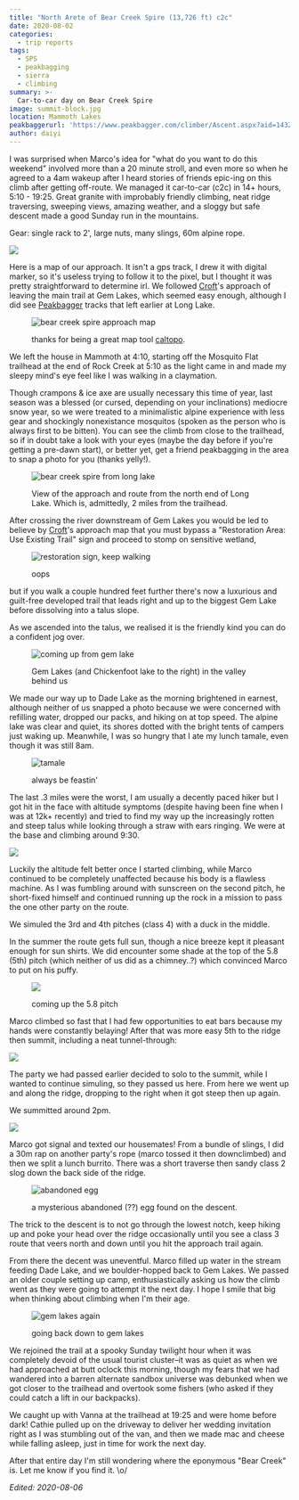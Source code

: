 ```yaml
---
title: "North Arete of Bear Creek Spire (13,726 ft) c2c"
date: 2020-08-02
categories:
  - trip reports
tags:
  - SPS
  - peakbagging
  - sierra
  - climbing
summary: >-
  Car-to-car day on Bear Creek Spire
image: summit-block.jpg
location: Mammoth Lakes
peakbaggerurl: 'https://www.peakbagger.com/climber/Ascent.aspx?aid=1432320'
author: daiyi
---
```



I was surprised when Marco's idea for "what do you want to do this weekend" involved more than a 20 minute stroll, and even more so when he agreed to a 4am wakeup after I heard stories of friends epic-ing on this climb after getting off-route. We managed it car-to-car (c2c) in 14+ hours, 5:10 - 19:25. Great granite with improbably friendly climbing, neat ridge traversing, sweeping views, amazing weather, and a sloggy but safe descent made a good Sunday run in the mountains.

Gear: single rack to 2', large nuts, many slings, 60m alpine rope.

![](ridge-simul.jpg)

Here is a map of our approach. It isn't a gps track, I drew it with digital marker, so it's useless trying to follow it to the pixel, but I thought it was pretty straightforward to determine irl. We followed [Croft](http://maximuspress.com/shop/proddetail.php?prod=GGA)'s approach of leaving the main trail at Gem Lakes, which seemed easy enough, although I did see [Peakbagger](https://www.peakbagger.com/peak.aspx?pid=2669) tracks that left earlier at Long Lake.

<div class="photo-small">
<figure>

![bear creek spire approach map](bear-creek-spire-map.png)
<figcaption>

thanks for being a great map tool [caltopo](https://caltopo.com).
</figcaption>
</figure>
</div>

We left the house in Mammoth at 4:10, starting off the Mosquito Flat trailhead at the end of Rock Creek at 5:10 as the light came in and made my sleepy mind's eye feel like I was walking in a claymation.

Though crampons & ice axe are usually necessary this time of year, last season was a blessed (or cursed, depending on your inclinations) mediocre snow year, so we were treated to a minimalistic alpine experience with less gear and shockingly nonexistance mosquitos (spoken as the person who is always first to be bitten). You can see the climb from close to the trailhead, so if in doubt take a look with your eyes (maybe the day before if you're getting a pre-dawn start), or better yet, get a friend peakbagging in the area to snap a photo for you (thanks yelly!).

<figure>

![bear creek spire from long lake](bear-creek-spire-from-long-lake.jpg)
<figcaption>
View of the approach and route from the north end of Long Lake. Which is, admittedly, 2 miles from the trailhead.
</figcaption>
</figure>

After crossing the river downstream of Gem Lakes you would be led to believe by [Croft](http://maximuspress.com/shop/proddetail.php?prod=GGA)'s approach map that you must bypass a "Restoration Area: Use Existing Trail" sign and proceed to stomp on sensitive wetland,

<div class="photo-small">
<figure>

![restoration sign, keep walking](restoration-sign.jpg)
<figcaption>oops</figcaption>
</figure>
</div>

but if you walk a couple hundred feet further there's now a luxurious and guilt-free developed trail that leads right and up to the biggest Gem Lake before dissolving into a talus slope.

As we ascended into the talus, we realised it is the friendly kind you can do a confident jog over.

<figure>

![coming up from gem lake](talus-over-gem-lakes.jpg)
<figcaption>Gem Lakes (and Chickenfoot lake to the right) in the valley behind us</figcaption>
</figure>

We made our way up to Dade Lake as the morning brightened in earnest, although neither of us snapped a photo because we were concerned with refilling water, dropped our packs, and hiking on at top speed. The alpine lake was clear and quiet, its shores dotted with the bright tents of campers just waking up. Meanwhile, I was so hungry that I ate my lunch tamale, even though it was still 8am.

<div class="photo-small">
<figure>

![tamale](tamale.jpg)
<figcaption>always be feastin'</figcaption>
</figure>
</div>

The last .3 miles were the worst, I am usually a decently paced hiker but I got hit in the face with altitude symptoms (despite having been fine when I was at 12k+ recently) and tried to find my way up the increasingly rotten and steep talus while looking through a straw with ears ringing. We were at the base and climbing around 9:30.

![](bear-creek-spire-irl-notes.jpg)

Luckily the altitude felt better once I started climbing, while Marco continued to be completely unaffected because his body is a flawless machine. As I was fumbling around with sunscreen on the second pitch, he short-fixed himself and continued running up the rock in a mission to pass the one other party on the route.

We simuled the 3rd and 4th pitches (class 4) with a duck in the middle.

In the summer the route gets full sun, though a nice breeze kept it pleasant enough for sun shirts. We did encounter some shade at the top of the 5.8 (5th) pitch (which neither of us did as a chimney..?) which convinced Marco to put on his puffy. 

<figure>

![](5.8-pitch.jpg)
<figcaption>coming up the 5.8 pitch</figcaption>
</figure>
</div>

Marco climbed so fast that I had few opportunities to eat bars because my hands were constantly belaying! After that was more easy 5th to the ridge then summit, including a neat tunnel-through:

![](tunnel-through.jpg)

The party we had passed earlier decided to solo to the summit, while I wanted to continue simuling, so they passed us here. From here we went up and along the ridge, dropping to the right when it got steep then up again. 

We summitted around 2pm.

![](summit-block.jpg)

Marco got signal and texted our housemates! From a bundle of slings, I did a 30m rap on another party's rope (marco tossed it then downclimbed) and then we split a lunch burrito. There was a short traverse then sandy class 2 slog down the back side of the ridge.

<figure>

![abandoned egg](abandoned-egg.jpg)
<figcaption>a mysterious abandoned (??) egg found on the descent.</figcaption>
</figure>

The trick to the descent is to not go through the lowest notch, keep hiking up and poke your head over the ridge occasionally until you see a class 3 route that veers north and down until you hit the approach trail again.

From there the decent was uneventful. Marco filled up water in the stream feeding Dade Lake, and we boulder-hopped back to Gem Lakes. We passed an older couple setting up camp, enthusiastically asking us how the climb went as they were going to attempt it the next day. I hope I smile that big when thinking about climbing when I'm their age. 

<figure>

![gem lakes again](descending-to-gem-lakes.jpg)
<figcaption>going back down to gem lakes</figcaption>
</figure>

We rejoined the trail at a spooky Sunday twilight hour when it was completely devoid of the usual tourist cluster–it was as quiet as when we had approached at butt oclock this morning, though my fears that we had wandered into a barren alternate sandbox universe was debunked when we got closer to the trailhead and overtook some fishers (who asked if they could catch a lift in our backpacks).

We caught up with Vanna at the trailhead at 19:25 and were home before dark! Cathie pulled up on the driveway to deliver her wedding invitation right as I was stumbling out of the van, and then we made mac and cheese while falling asleep, just in time for work the next day.

After that entire day I'm still wondering where the eponymous "Bear Creek" is. Let me know if you find it. \o/

_Edited: 2020-08-06_